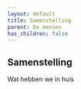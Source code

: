 ```yaml
---
layout: default
title: Samenstelling
parent: De mensen
has_children: false
---
```


## Samenstelling

Wat hebben we in huis
